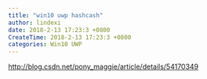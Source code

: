```yaml
---
title: "win10 uwp hashcash"
author: lindexi
date: 2018-2-13 17:23:3 +0800
CreateTime: 2018-2-13 17:23:3 +0800
categories: Win10 UWP
---
```



<!--more-->



<div id="toc"></div>

http://blog.csdn.net/pony_maggie/article/details/54170349

